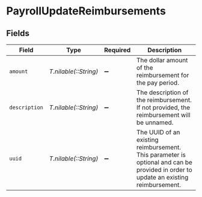# PayrollUpdateReimbursements


## Fields

| Field                                                                                                                               | Type                                                                                                                                | Required                                                                                                                            | Description                                                                                                                         |
| ----------------------------------------------------------------------------------------------------------------------------------- | ----------------------------------------------------------------------------------------------------------------------------------- | ----------------------------------------------------------------------------------------------------------------------------------- | ----------------------------------------------------------------------------------------------------------------------------------- |
| `amount`                                                                                                                            | *T.nilable(::String)*                                                                                                               | :heavy_minus_sign:                                                                                                                  | The dollar amount of the reimbursement for the pay period.                                                                          |
| `description`                                                                                                                       | *T.nilable(::String)*                                                                                                               | :heavy_minus_sign:                                                                                                                  | The description of the reimbursement. If not provided, the reimbursement will be unnamed.                                           |
| `uuid`                                                                                                                              | *T.nilable(::String)*                                                                                                               | :heavy_minus_sign:                                                                                                                  | The UUID of an existing reimbursement. This parameter is optional and can be provided in order to update an existing reimbursement. |